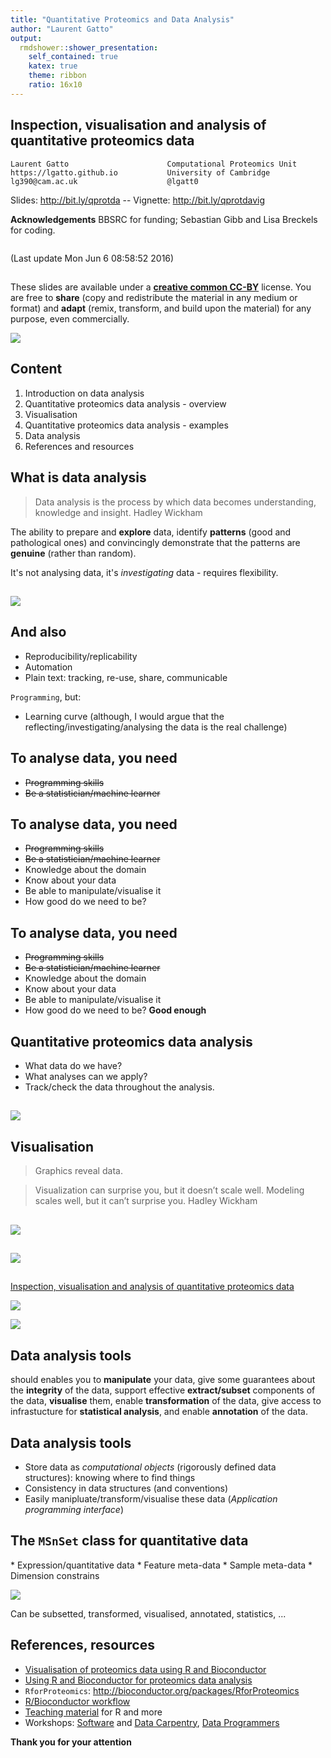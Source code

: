 ```yaml
---
title: "Quantitative Proteomics and Data Analysis"
author: "Laurent Gatto"
output:
  rmdshower::shower_presentation:
    self_contained: true
    katex: true
    theme: ribbon
    ratio: 16x10
---
```


## Inspection, visualisation and analysis of quantitative proteomics data

```
Laurent Gatto                      Computational Proteomics Unit
https://lgatto.github.io           University of Cambridge
lg390@cam.ac.uk                    @lgatt0
```

Slides: http://bit.ly/qprotda -- Vignette: http://bit.ly/qprotdavig

**Acknowledgements**  BBSRC for funding; Sebastian Gibb and Lisa Breckels for coding.

```
```

(Last update Mon Jun  6 08:58:52 2016)

##

These slides are available under a
[**creative common CC-BY**](http://creativecommons.org/licenses/by/4.0/)
license. You are free to **share** (copy and redistribute the material
in any medium or format) and **adapt** (remix, transform, and build
upon the material) for any purpose, even commercially.

<img src="Figures/cc1.jpg">

## Content

1. Introduction on data analysis
2. Quantitative proteomics data analysis - overview
3. Visualisation
4. Quantitative proteomics data analysis - examples
5. Data analysis
6. References and resources


## What is data analysis

> Data analysis is the process by which data becomes understanding,
> knowledge and insight. Hadley Wickham

The ability to prepare and **explore** data, identify **patterns**
(good and pathological ones) and convincingly demonstrate that the
patterns are **genuine** (rather than random).

It's not analysing data, it's *investigating* data - requires flexibility.

##

<img src="./Figures/Data_Analysis_Hadley_Wickham.png" class="cover">  


## And also

* Reproducibility/replicability
* Automation
* Plain text: tracking, re-use, share, communicable


`Programming`,  but:

* Learning curve (although, I would argue that the
reflecting/investigating/analysing the data is the real challenge)


## To analyse data, you need

* ~~Programming skills~~
* ~~Be a statistician/machine learner~~

## To analyse data, you need

* ~~Programming skills~~
* ~~Be a statistician/machine learner~~
* Knowledge about the domain
* Know about your data
* Be able to manipulate/visualise it
* How good do we need to be?

## To analyse data, you need

* ~~Programming skills~~
* ~~Be a statistician/machine learner~~
* Knowledge about the domain
* Know about your data
* Be able to manipulate/visualise it
* How good do we need to be? **Good enough**

## Quantitative proteomics data analysis

* What data do we have? 
* What analyses can we apply?
* Track/check the data throughout the analysis.

##

<img src="./Figures/qprotda.png" class="cover">

## Visualisation

> Graphics reveal data.

  

> Visualization can surprise you, but it doesn’t scale well. Modeling
> scales well, but it can’t surprise you. Hadley Wickham



##

<img src="./Figures/choosing-a-good-chart.jpg" class="cover">

##

<img src="./Figures/qprotda-with-plots.png" class="cover">

##

[Inspection, visualisation and analysis of quantitative proteomics data](http://bit.ly/qprotdavig)

<div class="double">
<p class="double-flow">
<img src="./Figures/msanim1.gif" class="one-col-image">
</p><p class="double-flow">
<img src="./Figures/msanim2.gif" class="one-col-image">
</p>
</div>


## Data analysis tools

should enables you to **manipulate** your data, give some guarantees
about the **integrity** of the data, support effective
**extract/subset** components of the data, **visualise** them, enable
**transformation** of the data, give access to infrastucture for
**statistical analysis**, and enable **annotation** of the data.

## Data analysis tools

* Store data as *computational objects* (rigorously defined data
  structures): knowing where to find things
* Consistency in data structures (and conventions)
* Easily manipluate/transform/visualise these data (*Application
  programming interface*)

## The `MSnSet` class for quantitative data

<div class="double">
<p class="double-flow">
* Expression/quantitative data
* Feature meta-data
* Sample meta-data
* Dimension constrains

</p><p class="double-flow">
<img src="Figures/msnset.png" class="one-col-image">
</p>
</div>

Can be subsetted, transformed, visualised, annotated, statistics, ...

## References, resources

* [Visualisation of proteomics data using R and Bioconductor](http://www.ncbi.nlm.nih.gov/pmc/articles/PMC4510819/)
* [Using R and Bioconductor for proteomics data analysis](http://arxiv.org/pdf/1305.6559v1.pdf)
* `RforProteomics`: http://bioconductor.org/packages/RforProteomics
* [R/Bioconductor workflow](http://bioconductor.org/help/workflows/proteomics/)
* [Teaching material](http://lgatto.github.io/TeachingMaterial/) for
  R and more
* Workshops: [Software](http://software-carpentry.org/) and
  [Data Carpentry](http://www.datacarpentry.org/), 
  [Data Programmers](http://www.dataprogrammers.net/)


**Thank you for your attention**
